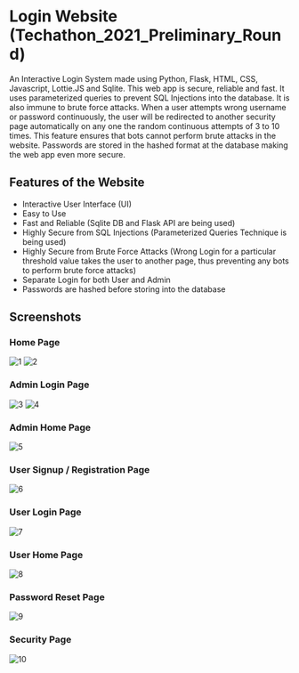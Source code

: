 # Login Website (Techathon_2021_Preliminary_Round)
An Interactive Login System made using Python, Flask, HTML, CSS, Javascript, Lottie.JS and Sqlite. This web app is secure, reliable and fast. It uses parameterized queries to prevent SQL Injections into the database. It is also immune to brute force attacks. When a user attempts wrong username or password continuously, the user will be redirected to another security page automatically on any one the random continuous attempts of 3 to 10 times. This feature ensures that bots cannot perform brute attacks in the website. Passwords are stored in the hashed format at the database making the web app even more secure.

## Features of the Website
- Interactive User Interface (UI) 
- Easy to Use
- Fast and Reliable (Sqlite DB and Flask API are being used)
- Highly Secure from SQL Injections (Parameterized Queries Technique is being used)
- Highly Secure from Brute Force Attacks (Wrong Login for a particular threshold value takes the user to another page, thus preventing any bots to perform brute force attacks)
- Separate Login for both User and Admin
- Passwords are hashed before storing into the database 

## Screenshots
  ### Home Page   
   ![1](../main/docs/1.jpg)
   ![2](../main/docs/2.jpg)
  ### Admin Login Page
   ![3](../main/docs/3.jpg)
   ![4](../main/docs/4.jpg)
  ### Admin Home Page
   ![5](../main/docs/5.jpg)
  ### User Signup / Registration Page
   ![6](../main/docs/6.jpg)
  ### User Login Page
   ![7](../main/docs/7.jpg)
  ### User Home Page
   ![8](../main/docs/8.jpg)
  ### Password Reset Page
   ![9](../main/docs/9.jpg)
  ### Security Page
   ![10](../main/docs/10.jpg)

